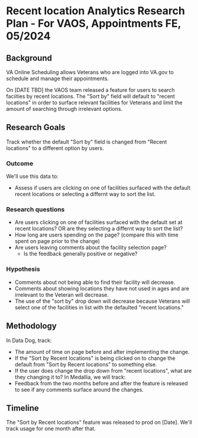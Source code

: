 # Recent location Analytics Research Plan - For VAOS, Appointments FE, 05/2024

## Background
VA Online Scheduling allows Veterans who are logged into VA.gov to schedule and manage their appointments.

On [DATE TBD] the VAOS team released a feature for users to search faciities by recent locations. The "Sort by" field will default to "recent locations" in order to surface relevant facilities for Veterans and limit the amount of searching through irrelevant options.  

## Research Goals	
Track whether the default "Sort by" field is changed from "Recent locations" to a different option by users. 

### Outcome
We'll use this data to: 
- Assess if users are clicking on one of facilities surfaced with the default recent locations or selecting a differnt way to sort the list. 


### Research questions
- Are users clicking on one of facilities surfaced with the default set at recent locations? OR are they selecting a differnt way to sort the list?
- How long are users spending on the page? (compare this with time spent on page prior to the change)
- Are users leaving comments about the facility selection page?
    - Is the feedback generally positive or negative?

### Hypothesis
- Comments about not being able to find their facility will decrease. 
- Comments about showing locations they have not used in ages and are irrelevant to the Veteran will decrease. 
- The use of the "sort by" drop down will decrease because Veterans will select one of the facilities in list with the defaulted "recent locations."

## Methodology	
In Data Dog, track:
 - The amount of time on page before and after implementing the change.
 - If the "Sort by Recent locations" is being clicked on to change the default from "Sort by Recent locations" to something else.
 - If the user does change the drop down from "recent locations", what are they changing it to?
In Medallia, we will track:
- Feedback from the two months before and after the feature is released to see if any comments surface around the changes.

## Timeline
The "Sort by Recent locations" feature was released to prod on [Date]. We'll track usage for one month after that.
